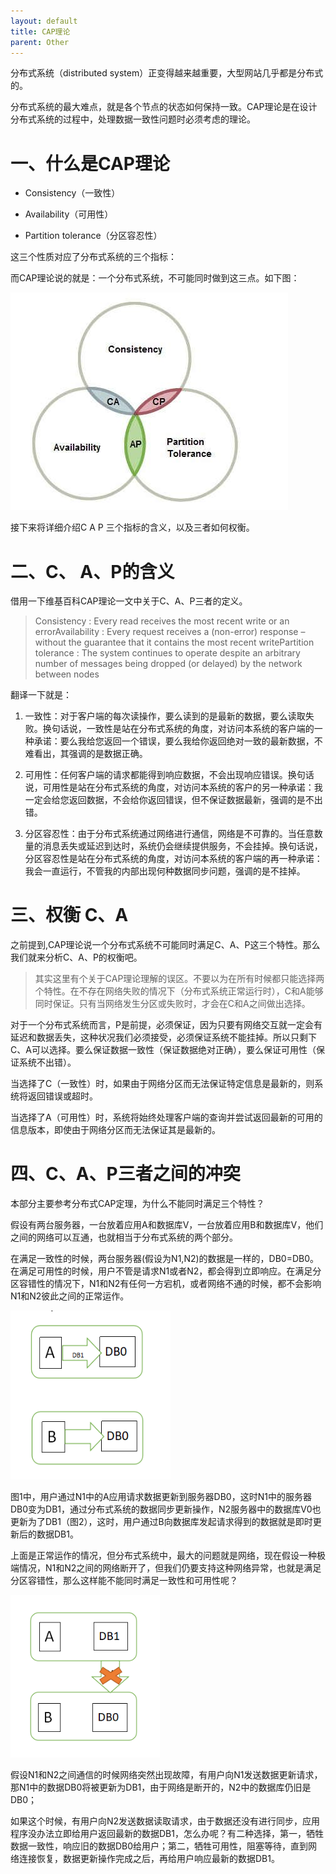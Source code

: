 ```yaml
---
layout: default
title: CAP理论
parent: Other
---
```


分布式系统（distributed system）正变得越来越重要，大型网站几乎都是分布式的。

分布式系统的最大难点，就是各个节点的状态如何保持一致。CAP理论是在设计分布式系统的过程中，处理数据一致性问题时必须考虑的理论。

# 一、什么是CAP理论

- Consistency（一致性）

- Availability（可用性）

- Partition tolerance（分区容忍性）

这三个性质对应了分布式系统的三个指标：

而CAP理论说的就是：一个分布式系统，不可能同时做到这三点。如下图：

![](../../assets/images/Other/attachments/CAP理论_image_0.png)

接下来将详细介绍C A P 三个指标的含义，以及三者如何权衡。

# 二、C、 A、P的含义

借用一下维基百科CAP理论一文中关于C、A、P三者的定义。

> Consistency : Every read receives the most recent write or an errorAvailability : Every request receives a (non-error) response – without the guarantee that it contains the most recent writePartition tolerance : The system continues to operate despite an arbitrary number of messages being dropped (or delayed) by the network between nodes


翻译一下就是：


1. 一致性：对于客户端的每次读操作，要么读到的是最新的数据，要么读取失败。换句话说，一致性是站在分布式系统的角度，对访问本系统的客户端的一种承诺：要么我给您返回一个错误，要么我给你返回绝对一致的最新数据，不难看出，其强调的是数据正确。

1. 可用性：任何客户端的请求都能得到响应数据，不会出现响应错误。换句话说，可用性是站在分布式系统的角度，对访问本系统的客户的另一种承诺：我一定会给您返回数据，不会给你返回错误，但不保证数据最新，强调的是不出错。

1. 分区容忍性：由于分布式系统通过网络进行通信，网络是不可靠的。当任意数量的消息丢失或延迟到达时，系统仍会继续提供服务，不会挂掉。换句话说，分区容忍性是站在分布式系统的角度，对访问本系统的客户端的再一种承诺：我会一直运行，不管我的内部出现何种数据同步问题，强调的是不挂掉。

# 三、权衡 C、A

之前提到,CAP理论说一个分布式系统不可能同时满足C、A、P这三个特性。那么我们就来分析C、A、P的权衡吧。

> 其实这里有个关于CAP理论理解的误区。不要以为在所有时候都只能选择两个特性。在不存在网络失败的情况下（分布式系统正常运行时），C和A能够同时保证。只有当网络发生分区或失败时，才会在C和A之间做出选择。


对于一个分布式系统而言，P是前提，必须保证，因为只要有网络交互就一定会有延迟和数据丢失，这种状况我们必须接受，必须保证系统不能挂掉。所以只剩下C、A可以选择。要么保证数据一致性（保证数据绝对正确），要么保证可用性（保证系统不出错）。


当选择了C（一致性）时，如果由于网络分区而无法保证特定信息是最新的，则系统将返回错误或超时。


当选择了A（可用性）时，系统将始终处理客户端的查询并尝试返回最新的可用的信息版本，即使由于网络分区而无法保证其是最新的。


# 四、C、A、P三者之间的冲突

本部分主要参考分布式CAP定理，为什么不能同时满足三个特性？

假设有两台服务器，一台放着应用A和数据库V，一台放着应用B和数据库V，他们之间的网络可以互通，也就相当于分布式系统的两个部分。

在满足一致性的时候，两台服务器(假设为N1,N2)的数据是一样的，DB0=DB0。在满足可用性的时候，用户不管是请求N1或者N2，都会得到立即响应。在满足分区容错性的情况下，N1和N2有任何一方宕机，或者网络不通的时候，都不会影响N1和N2彼此之间的正常运作。

![](../../assets/images/Other/attachments/CAP理论_image_1.png)

图1中，用户通过N1中的A应用请求数据更新到服务器DB0，这时N1中的服务器DB0变为DB1，通过分布式系统的数据同步更新操作，N2服务器中的数据库V0也更新为了DB1（图2），这时，用户通过B向数据库发起请求得到的数据就是即时更新后的数据DB1。

上面是正常运作的情况，但分布式系统中，最大的问题就是网络，现在假设一种极端情况，N1和N2之间的网络断开了，但我们仍要支持这种网络异常，也就是满足分区容错性，那么这样能不能同时满足一致性和可用性呢？

![](../../assets/images/Other/attachments/CAP理论_image_2.png)

假设N1和N2之间通信的时候网络突然出现故障，有用户向N1发送数据更新请求，那N1中的数据DB0将被更新为DB1，由于网络是断开的，N2中的数据库仍旧是DB0；

如果这个时候，有用户向N2发送数据读取请求，由于数据还没有进行同步，应用程序没办法立即给用户返回最新的数据DB1，怎么办呢？有二种选择，第一，牺牲数据一致性，响应旧的数据DB0给用户；第二，牺牲可用性，阻塞等待，直到网络连接恢复，数据更新操作完成之后，再给用户响应最新的数据DB1。